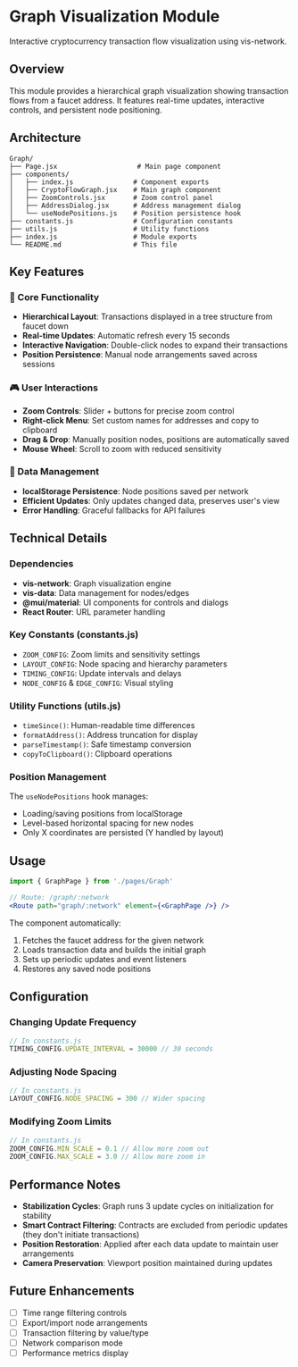 # Graph Visualization Module

Interactive cryptocurrency transaction flow visualization using vis-network.

## Overview

This module provides a hierarchical graph visualization showing transaction flows from a faucet address. It features real-time updates, interactive controls, and persistent node positioning.

## Architecture

```
Graph/
├── Page.jsx                    # Main page component
├── components/
│   ├── index.js               # Component exports
│   ├── CryptoFlowGraph.jsx    # Main graph component
│   ├── ZoomControls.jsx       # Zoom control panel
│   ├── AddressDialog.jsx      # Address management dialog
│   └── useNodePositions.js    # Position persistence hook
├── constants.js               # Configuration constants
├── utils.js                   # Utility functions
├── index.js                   # Module exports
└── README.md                  # This file
```

## Key Features

### 🎯 Core Functionality
- **Hierarchical Layout**: Transactions displayed in a tree structure from faucet down
- **Real-time Updates**: Automatic refresh every 15 seconds
- **Interactive Navigation**: Double-click nodes to expand their transactions
- **Position Persistence**: Manual node arrangements saved across sessions

### 🎮 User Interactions
- **Zoom Controls**: Slider + buttons for precise zoom control
- **Right-click Menu**: Set custom names for addresses and copy to clipboard
- **Drag & Drop**: Manually position nodes, positions are automatically saved
- **Mouse Wheel**: Scroll to zoom with reduced sensitivity

### 💾 Data Management
- **localStorage Persistence**: Node positions saved per network
- **Efficient Updates**: Only updates changed data, preserves user's view
- **Error Handling**: Graceful fallbacks for API failures

## Technical Details

### Dependencies
- **vis-network**: Graph visualization engine
- **vis-data**: Data management for nodes/edges  
- **@mui/material**: UI components for controls and dialogs
- **React Router**: URL parameter handling

### Key Constants (constants.js)
- `ZOOM_CONFIG`: Zoom limits and sensitivity settings
- `LAYOUT_CONFIG`: Node spacing and hierarchy parameters
- `TIMING_CONFIG`: Update intervals and delays
- `NODE_CONFIG` & `EDGE_CONFIG`: Visual styling

### Utility Functions (utils.js)
- `timeSince()`: Human-readable time differences
- `formatAddress()`: Address truncation for display
- `parseTimestamp()`: Safe timestamp conversion
- `copyToClipboard()`: Clipboard operations

### Position Management
The `useNodePositions` hook manages:
- Loading/saving positions from localStorage
- Level-based horizontal spacing for new nodes
- Only X coordinates are persisted (Y handled by layout)

## Usage

```jsx
import { GraphPage } from './pages/Graph'

// Route: /graph/:network
<Route path="graph/:network" element={<GraphPage />} />
```

The component automatically:
1. Fetches the faucet address for the given network
2. Loads transaction data and builds the initial graph
3. Sets up periodic updates and event listeners
4. Restores any saved node positions

## Configuration

### Changing Update Frequency
```js
// In constants.js
TIMING_CONFIG.UPDATE_INTERVAL = 30000 // 30 seconds
```

### Adjusting Node Spacing
```js
// In constants.js
LAYOUT_CONFIG.NODE_SPACING = 300 // Wider spacing
```

### Modifying Zoom Limits
```js
// In constants.js
ZOOM_CONFIG.MIN_SCALE = 0.1 // Allow more zoom out
ZOOM_CONFIG.MAX_SCALE = 3.0 // Allow more zoom in
```

## Performance Notes

- **Stabilization Cycles**: Graph runs 3 update cycles on initialization for stability
- **Smart Contract Filtering**: Contracts are excluded from periodic updates (they don't initiate transactions)
- **Position Restoration**: Applied after each data update to maintain user arrangements
- **Camera Preservation**: Viewport position maintained during updates

## Future Enhancements

- [ ] Time range filtering controls
- [ ] Export/import node arrangements
- [ ] Transaction filtering by value/type
- [ ] Network comparison mode
- [ ] Performance metrics display
